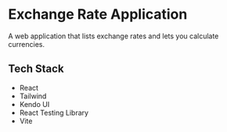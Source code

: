# Exchange Rate Application
A web application that lists exchange rates and lets you calculate currencies.

## Tech Stack
- React
- Tailwind
- Kendo UI
- React Testing Library
- Vite
